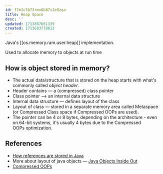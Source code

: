 ```yaml
---
id: f7m2c5b73rmo6b87s3e9zqa
title: Heap Space
desc: ''
updated: 1713807661339
created: 1713683778613
---
```


Java's [[os.memory.ram.user.heap]] implementation.

Used to allocate memory to objects at run time

## How is object stored in memory?

- The actual data/structure that is stored on the heap starts with what's commonly called *object header*.
- Header contains — a (compressed) class pointer
- Class pointer —> an internal data structure
- Internal data structure — defines layout of the class
- Layout of class — stored in a separate memory area called Metaspace (or Compressed Class space if Compressed OOPs are used).
- The pointer can be 4 or 8 bytes, depending on the architecture - even on 64-bit systems, it's usually 4 bytes due to the Compressed OOPs optimization.

## References

- [How references are stored in Java](https://stackoverflow.com/questions/61654407/how-references-are-stored-in-java)
- More about layout of java objects — [Java Objects Inside Out](https://shipilev.net/jvm/objects-inside-out/)
- [Compressed OOPs](https://wiki.openjdk.java.net/display/HotSpot/CompressedOops)

